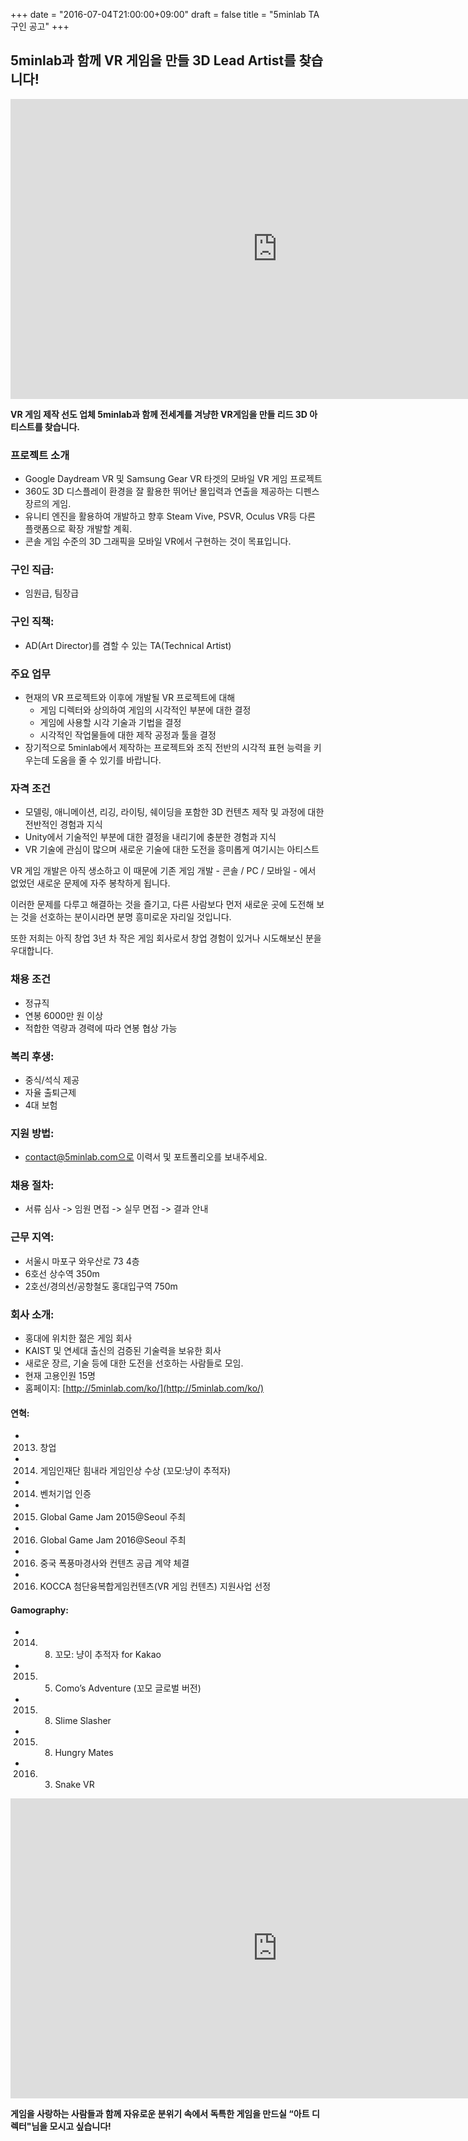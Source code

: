 +++
date = "2016-07-04T21:00:00+09:00"
draft = false
title = "5minlab TA 구인 공고"
+++

## 5minlab과 함께 VR 게임을 만들 3D Lead Artist를 찾습니다!


<iframe width="854" height="480" src="https://www.youtube.com/embed/CuK98mMg-j0?rel=0&autoplay=1" frameborder="0" allowfullscreen></iframe>


**VR 게임 제작 선도 업체 5minlab과 함께 전세계를 겨냥한 VR게임을 만들 리드 3D 아티스트를 찾습니다.**




### 프로젝트 소개

* Google Daydream VR 및 Samsung Gear VR 타겟의 모바일 VR 게임 프로젝트
* 360도 3D 디스플레이 환경을 잘 활용한 뛰어난 몰입력과 연출을 제공하는 디펜스 장르의 게임. 
* 유니티 엔진을 활용하여 개발하고 향후 Steam Vive, PSVR, Oculus VR등 다른 플랫폼으로 확장 개발할 계획.
* 콘솔 게임 수준의 3D 그래픽을 모바일 VR에서 구현하는 것이 목표입니다. 


### 구인 직급:

* 임원급, 팀장급


### 구인 직책:

* AD(Art Director)를 겸할 수 있는 TA(Technical Artist)


### 주요 업무

* 현재의 VR 프로젝트와 이후에 개발될 VR 프로젝트에 대해
  * 게임 디렉터와 상의하여 게임의 시각적인 부분에 대한 결정
  * 게임에 사용할 시각 기술과 기법을 결정
  * 시각적인 작업물들에 대한 제작 공정과 툴을 결정
* 장기적으로 5minlab에서 제작하는 프로젝트와 조직 전반의 시각적 표현 능력을 키우는데 도움을 줄 수 있기를 바랍니다.


### 자격 조건

* 모델링, 애니메이션, 리깅, 라이팅, 쉐이딩을 포함한 3D 컨텐츠 제작 및 과정에 대한 전반적인 경험과 지식 
* Unity에서 기술적인 부분에 대한 결정을 내리기에 충분한 경험과 지식 
* VR 기술에 관심이 많으며 새로운 기술에 대한 도전을 흥미롭게 여기시는 아티스트


VR 게임 개발은 아직 생소하고 이 때문에 기존 게임 개발 - 콘솔 / PC / 모바일 - 에서 없었던 새로운 문제에 자주 봉착하게 됩니다. 

이러한 문제를 다루고 해결하는 것을 즐기고, 다른 사람보다 먼저 새로운 곳에 도전해 보는 것을 선호하는 분이시라면 분명 흥미로운 자리일 것입니다. 

또한 저희는 아직 창업 3년 차 작은 게임 회사로서 창업 경험이 있거나 시도해보신 분을 우대합니다. 
 

 
### 채용 조건

* 정규직
* 연봉 6000만 원 이상
* 적합한 역량과 경력에 따라 연봉 협상 가능


### 복리 후생:

* 중식/석식 제공
* 자율 출퇴근제
* 4대 보험 


### 지원 방법:

* contact@5minlab.com으로 이력서 및 포트폴리오를 보내주세요.


### 채용 절차:

* 서류 심사 -> 임원 면접 -> 실무 면접 -> 결과 안내


### 근무 지역:

* 서울시 마포구 와우산로 73 4층 
* 6호선 상수역 350m
* 2호선/경의선/공항철도 홍대입구역 750m


### 회사 소개:

* 홍대에 위치한 젊은 게임 회사
* KAIST 및 연세대 출신의 검증된 기술력을 보유한 회사
* 새로운 장르, 기술 등에 대한 도전을 선호하는 사람들로 모임.
* 현재 고용인원 15명
* 홈페이지: [http://5minlab.com/ko/](http://5minlab.com/ko/)


#### 연혁:

* 2013. 창업
* 2014. 게임인재단 힘내라 게임인상 수상 (꼬모:냥이 추적자)
* 2014. 벤처기업 인증
* 2015. Global Game Jam 2015@Seoul 주최
* 2016. Global Game Jam 2016@Seoul 주최
* 2016. 중국 폭풍마경사와 컨텐츠 공급 계약 체결 
* 2016. KOCCA 첨단융복합게임컨텐츠(VR 게임 컨텐츠) 지원사업 선정 
 

#### Gamography:

* 2014. 8. 꼬모: 냥이 추적자 for Kakao
* 2015. 5. Como’s Adventure (꼬모 글로벌 버전)
* 2015. 8. Slime Slasher
* 2015. 8. Hungry Mates
* 2016. 3. Snake VR 



<iframe width="854" height="480" src="https://www.youtube.com/embed/5O36iqNUTpI" frameborder="0" allowfullscreen></iframe>


**게임을 사랑하는 사람들과 함께 자유로운 분위기 속에서 독특한 게임을 만드실 “아트 디렉터"님을 모시고 싶습니다!**



